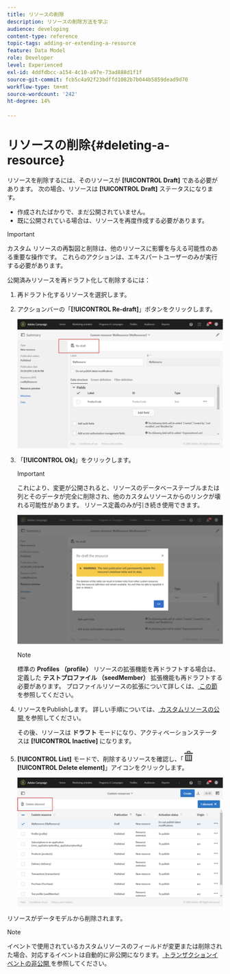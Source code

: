```yaml
---
title: リソースの削除
description: リソースの削除方法を学ぶ
audience: developing
content-type: reference
topic-tags: adding-or-extending-a-resource
feature: Data Model
role: Developer
level: Experienced
exl-id: 4ddfdbcc-a154-4c10-a97e-73ad888d1f1f
source-git-commit: fcb5c4a92f23bdffd1082b7b044b5859dead9d70
workflow-type: tm+mt
source-wordcount: '242'
ht-degree: 14%

---
```


# リソースの削除{#deleting-a-resource}

リソースを削除するには、そのリソースが **[!UICONTROL Draft]** である必要があります。 次の場合、リソースは **[!UICONTROL Draft]** ステータスになります。

* 作成されたばかりで、まだ公開されていません。
* 既に公開されている場合は、リソースを再度作成する必要があります。

>[!IMPORTANT]
>
>カスタム リソースの再製図と削除は、他のリソースに影響を与える可能性のある重要な操作です。 これらのアクションは、エキスパートユーザーのみが実行する必要があります。

公開済みリソースを再ドラフト化して削除するには：

1. 再ドラフト化するリソースを選択します。
1. アクションバーの「**[!UICONTROL Re-draft]**」ボタンをクリックします。

   ![](assets/schema_extension_uc26.png)

1. 「**[!UICONTROL Ok]**」をクリックします。

   >[!IMPORTANT]
   >
   >これにより、変更が公開されると、リソースのデータベーステーブルまたは列とそのデータが完全に削除され、他のカスタムリソースからのリンクが壊れる可能性があります。 リソース定義のみが引き続き使用できます。

   ![](assets/schema_extension_uc27.png)

   >[!NOTE]
   >
   >標準の **Profiles （profile）** リソースの拡張機能を再ドラフトする場合は、定義した **テストプロファイル （seedMember）** 拡張機能も再ドラフトする必要があります。 プロファイルリソースの拡張について詳しくは、[ この節 ](../../developing/using/extending-the-profile-resource-with-a-new-field.md) を参照してください。

1. リソースをPublishします。 詳しい手順については、[ カスタムリソースの公開 ](../../developing/using/updating-the-database-structure.md#publishing-a-custom-resource) を参照してください。

   その後、リソースは **ドラフト** モードになり、アクティベーションステータスは **[!UICONTROL Inactive]** になります。

1. **[!UICONTROL List]** モードで、削除するリソースを確認し、「![](assets/delete_darkgrey-24px.png) **[!UICONTROL Delete element]**」アイコンをクリックします。

   ![](assets/schema_extension_uc28.png)

リソースがデータモデルから削除されます。

>[!NOTE]
>
>イベントで使用されているカスタムリソースのフィールドが変更または削除された場合、対応するイベントは自動的に非公開になります。[ トランザクションイベントの非公開 ](../../channels/using/publishing-transactional-event.md#unpublishing-an-event) を参照してください。
